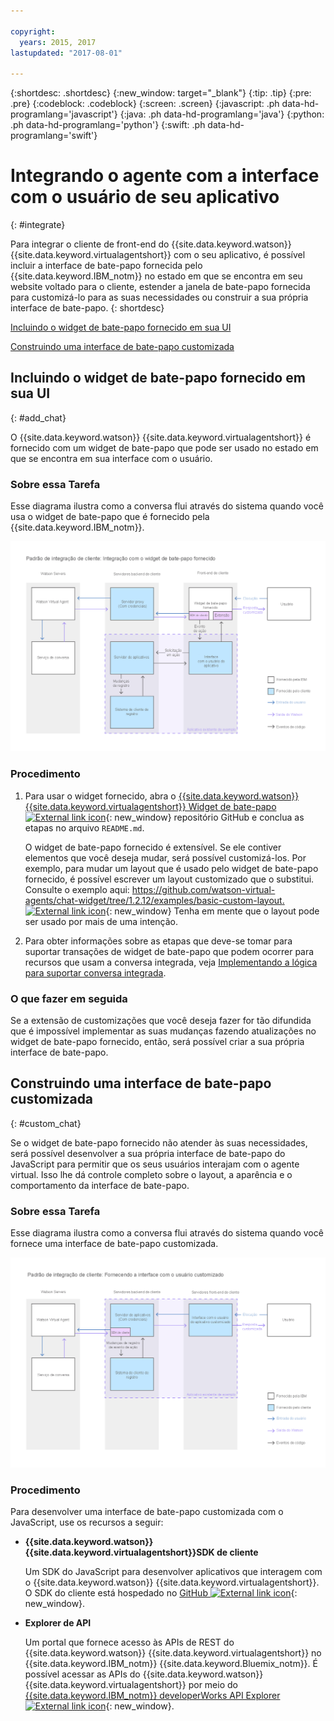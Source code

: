 ```yaml
---

copyright:
  years: 2015, 2017
lastupdated: "2017-08-01"

---
```


{:shortdesc: .shortdesc}
{:new_window: target="_blank"}
{:tip: .tip}
{:pre: .pre}
{:codeblock: .codeblock}
{:screen: .screen}
{:javascript: .ph data-hd-programlang='javascript'}
{:java: .ph data-hd-programlang='java'}
{:python: .ph data-hd-programlang='python'}
{:swift: .ph data-hd-programlang='swift'}

# Integrando o agente com a interface com o usuário de seu aplicativo
{: #integrate}

Para integrar o cliente de front-end do {{site.data.keyword.watson}} {{site.data.keyword.virtualagentshort}} com o seu
aplicativo, é possível incluir a interface de bate-papo fornecida pelo {{site.data.keyword.IBM_notm}} no estado em que se encontra
em seu website voltado para o cliente, estender a janela de bate-papo fornecida para customizá-lo para
as suas necessidades ou construir a sua própria interface de bate-papo.
{: shortdesc}

[Incluindo o widget de bate-papo fornecido em sua UI](/docs/services/virtual-agent/integrate.html#add_chat)

[Construindo uma interface de bate-papo customizada](/docs/services/virtual-agent/integrate.html#custom_chat)

## Incluindo o widget de bate-papo fornecido em sua UI
{: #add_chat}

O {{site.data.keyword.watson}} {{site.data.keyword.virtualagentshort}} é fornecido com um widget de bate-papo que pode ser usado no estado em
que se encontra em sua interface com o usuário.

### Sobre essa Tarefa

Esse diagrama ilustra como a conversa flui através do sistema quando você usa o widget de bate-papo que é fornecido pela {{site.data.keyword.IBM_notm}}.

![Mostra uma configuração padrão onde o widget de bate-papo fornecido é usado.](images/builtin_chat_new.png)

### Procedimento

1. Para usar o widget fornecido, abra o [{{site.data.keyword.watson}} {{site.data.keyword.virtualagentshort}} Widget de bate-papo ![External link icon](../../icons/launch-glyph.svg "External link icon")](https://github.com/watson-virtual-agents/chat-widget){: new_window} repositório GitHub e conclua as etapas no arquivo `README.md`.

    O widget de bate-papo fornecido é extensível. Se ele contiver elementos que você deseja mudar, será possível customizá-los. Por exemplo, para mudar um
layout que é usado pelo widget de bate-papo fornecido, é possível escrever um layout customizado que o substitui. Consulte o exemplo aqui:
[https://github.com/watson-virtual-agents/chat-widget/tree/1.2.12/examples/basic-custom-layout. ![External link icon](../../icons/launch-glyph.svg "External link icon")](https://github.com/watson-virtual-agents/chat-widget/tree/1.2.12/examples/basic-custom-layout){: new_window} Tenha em mente que o layout pode ser usado por mais de uma intenção.

1. Para obter informações sobre as etapas que deve-se tomar para suportar transações de widget de bate-papo que podem ocorrer para recursos que usam a
conversa integrada, veja [Implementando a lógica para suportar conversa integrada](/docs/services/virtual-agent/impl_intents.html#backend_transaction).

### O que fazer em seguida

Se a extensão de customizações que você deseja fazer for tão difundida que é impossível implementar as suas mudanças fazendo atualizações no widget de bate-papo
fornecido, então, será possível criar a sua própria interface de bate-papo.

## Construindo uma interface de bate-papo customizada
{: #custom_chat}

Se o widget de bate-papo fornecido não atender às suas necessidades, será possível desenvolver a sua própria interface de bate-papo do JavaScript para permitir
que os seus usuários interajam com o agente virtual. Isso lhe dá controle completo sobre o layout, a aparência e o comportamento da interface de bate-papo.

### Sobre essa Tarefa

Esse diagrama ilustra como a conversa flui através do sistema quando você fornece uma interface de bate-papo customizada.

![Mostra o IBM Chat Widget descarregado para a área de troca para uma interface de usuário customizada.](images/custom_ui_new.png)

### Procedimento

Para desenvolver uma interface de bate-papo customizada com o JavaScript, use os recursos a seguir:

- **{{site.data.keyword.watson}} {{site.data.keyword.virtualagentshort}}SDK de cliente**

    Um SDK do JavaScript para desenvolver aplicativos que interagem com o {{site.data.keyword.watson}}
{{site.data.keyword.virtualagentshort}}. O SDK do cliente está hospedado no [GitHub ![External link icon](../../icons/launch-glyph.svg "External link icon")](https://github.com/watson-virtual-agents/client-sdk){: new_window}.

- **Explorer de API**

    Um portal que fornece acesso às APIs de REST do {{site.data.keyword.watson}} {{site.data.keyword.virtualagentshort}} no
{{site.data.keyword.IBM_notm}} {{site.data.keyword.Bluemix_notm}}. É possível acessar as APIs do {{site.data.keyword.watson}}
{{site.data.keyword.virtualagentshort}} por meio do
[{{site.data.keyword.IBM_notm}} developerWorks API Explorer ![External link icon](../../icons/launch-glyph.svg "External link icon")](https://developer.ibm.com/api/view/id-339:title-Watson_Virtual_Agent){: new_window}.

